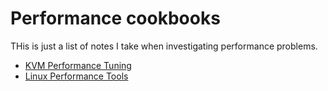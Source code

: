 # Performance cookbooks
THis is just a list of notes I take when investigating performance problems.

* [KVM Performance Tuning](KVM_Performance_Tuning.md)
* [Linux Performance Tools](Linux_Performance_Tools.md)